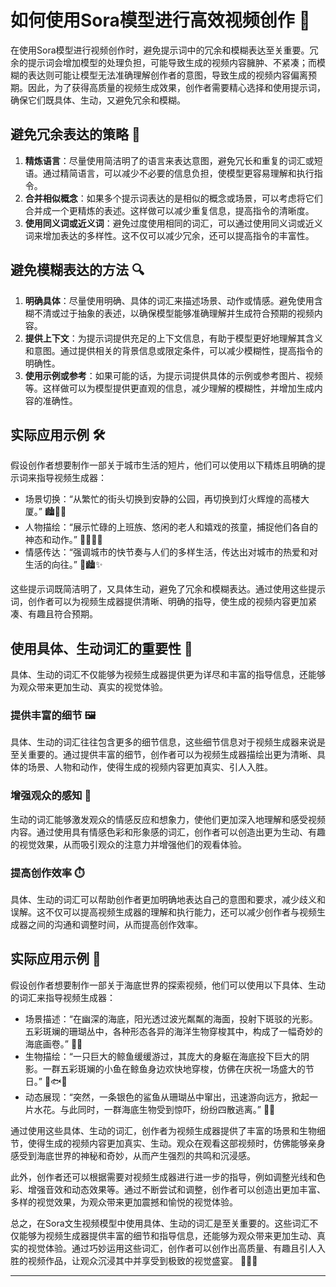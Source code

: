 
# 如何使用Sora模型进行高效视频创作 🚀

在使用Sora模型进行视频创作时，避免提示词中的冗余和模糊表达至关重要。冗余的提示词会增加模型的处理负担，可能导致生成的视频内容臃肿、不紧凑；而模糊的表达则可能让模型无法准确理解创作者的意图，导致生成的视频内容偏离预期。因此，为了获得高质量的视频生成效果，创作者需要精心选择和使用提示词，确保它们既具体、生动，又避免冗余和模糊。

## 避免冗余表达的策略 🎯

1. **精炼语言**：尽量使用简洁明了的语言来表达意图，避免冗长和重复的词汇或短语。通过精简语言，可以减少不必要的信息负担，使模型更容易理解和执行指令。
2. **合并相似概念**：如果多个提示词表达的是相似的概念或场景，可以考虑将它们合并成一个更精炼的表述。这样做可以减少重复信息，提高指令的清晰度。
3. **使用同义词或近义词**：避免过度使用相同的词汇，可以通过使用同义词或近义词来增加表达的多样性。这不仅可以减少冗余，还可以提高指令的丰富性。

## 避免模糊表达的方法 🔍

1. **明确具体**：尽量使用明确、具体的词汇来描述场景、动作或情感。避免使用含糊不清或过于抽象的表述，以确保模型能够准确理解并生成符合预期的视频内容。
2. **提供上下文**：为提示词提供充足的上下文信息，有助于模型更好地理解其含义和意图。通过提供相关的背景信息或限定条件，可以减少模糊性，提高指令的明确性。
3. **使用示例或参考**：如果可能的话，为提示词提供具体的示例或参考图片、视频等。这样做可以为模型提供更直观的信息，减少理解的模糊性，并增加生成内容的准确性。

## 实际应用示例 🛠️

假设创作者想要制作一部关于城市生活的短片，他们可以使用以下精炼且明确的提示词来指导视频生成器：

- 场景切换：“从繁忙的街头切换到安静的公园，再切换到灯火辉煌的高楼大厦。” 🏙️🌳🏢
- 人物描绘：“展示忙碌的上班族、悠闲的老人和嬉戏的孩童，捕捉他们各自的神态和动作。” 👩‍💼👴👶
- 情感传达：“强调城市的快节奏与人们的多样生活，传达出对城市的热爱和对生活的向往。” 💖🏙️✨

这些提示词既简洁明了，又具体生动，避免了冗余和模糊表达。通过使用这些提示词，创作者可以为视频生成器提供清晰、明确的指导，使生成的视频内容更加紧凑、有趣且符合预期。

## 使用具体、生动词汇的重要性 🌟

具体、生动的词汇不仅能够为视频生成器提供更为详尽和丰富的指导信息，还能够为观众带来更加生动、真实的视觉体验。

### 提供丰富的细节 🖼️

具体、生动的词汇往往包含更多的细节信息，这些细节信息对于视频生成器来说是至关重要的。通过提供丰富的细节，创作者可以为视频生成器描绘出更为清晰、具体的场景、人物和动作，使得生成的视频内容更加真实、引人入胜。

### 增强观众的感知 🎥

生动的词汇能够激发观众的情感反应和想象力，使他们更加深入地理解和感受视频内容。通过使用具有情感色彩和形象感的词汇，创作者可以创造出更为生动、有趣的视觉效果，从而吸引观众的注意力并增强他们的观看体验。

### 提高创作效率 ⏱️

具体、生动的词汇可以帮助创作者更加明确地表达自己的意图和要求，减少歧义和误解。这不仅可以提高视频生成器的理解和执行能力，还可以减少创作者与视频生成器之间的沟通和调整时间，从而提高创作效率。

## 实际应用示例 🌊

假设创作者想要制作一部关于海底世界的探索视频，他们可以使用以下具体、生动的词汇来指导视频生成器：

- 场景描述：“在幽深的海底，阳光透过波光粼粼的海面，投射下斑驳的光影。五彩斑斓的珊瑚丛中，各种形态各异的海洋生物穿梭其中，构成了一幅奇妙的海底画卷。” 🌅🐠
- 生物描绘：“一只巨大的鲸鱼缓缓游过，其庞大的身躯在海底投下巨大的阴影。一群五彩斑斓的小鱼在鲸鱼身边欢快地穿梭，仿佛在庆祝一场盛大的节日。” 🐋🐟🎉
- 动态展现：“突然，一条银色的鲨鱼从珊瑚丛中窜出，迅速游向远方，掀起一片水花。与此同时，一群海底生物受到惊吓，纷纷四散逃离。” 🦈💦

通过使用这些具体、生动的词汇，创作者为视频生成器提供了丰富的场景和生物细节，使得生成的视频内容更加真实、生动。观众在观看这部视频时，仿佛能够亲身感受到海底世界的神秘和奇妙，从而产生强烈的共鸣和沉浸感。

此外，创作者还可以根据需要对视频生成器进行进一步的指导，例如调整光线和色彩、增强音效和动态效果等。通过不断尝试和调整，创作者可以创造出更加丰富、多样的视觉效果，为观众带来更加震撼和愉悦的视觉体验。

总之，在Sora文生视频模型中使用具体、生动的词汇是至关重要的。这些词汇不仅能够为视频生成器提供丰富的细节和指导信息，还能够为观众带来更加生动、真实的视觉体验。通过巧妙运用这些词汇，创作者可以创作出高质量、有趣且引人入胜的视频作品，让观众沉浸其中并享受到极致的视觉盛宴。 🌟🎥🌊

---

